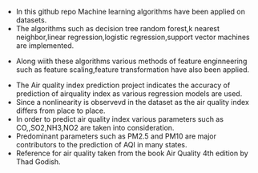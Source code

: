 - In this github repo Machine learning algorithms have been applied on datasets.
-  The algorithms such as decision tree random forest,k nearest neighbor,linear regression,logistic regression,support vector machines are implemented.
* Along wiith these algorithms various methods of feature enginneering such as feature scaling,feature transformation have also been applied.
- The Air quality index prediction project indicates the accuracy of prediction of airquality index as various regression models are used.
- Since a nonlinearity is observevd in the dataset as the air quality index differs from place to place.
- In order to predict air quality index various parameters such as CO,,SO2,NH3,NO2 are taken into consideration.
- Predominant parameters such as PM2.5 and PM10 are major contributors to the prediction of AQI in many states.
- Reference for air quality taken from the book Air Quality 4th edition by Thad Godish.

